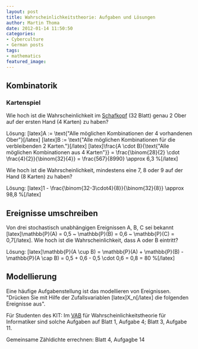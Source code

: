 ```yaml
---
layout: post
title: Wahrscheinlichkeitstheorie: Aufgaben und Lösungen
author: Martin Thoma
date: 2012-01-14 11:50:50
categories: 
- Cyberculture
- German posts
tags: 
- mathematics
featured_image: 
---
```

<h2>Kombinatorik</h2>
<h3>Kartenspiel</h3>
Wie hoch ist die Wahrscheinlichkeit im <a href="http://de.wikipedia.org/wiki/Schafkopf">Schafkopf</a> (32&nbsp;Blatt) genau 2 Ober auf der ersten Hand (4&nbsp;Karten) zu haben?

Lösung: 
[latex]A := \text{"Alle möglichen Kombinationen der 4 vorhandenen Ober"}[/latex]
[latex]B := \text{"Alle möglichen Kombinationen für die verbleibenden 2 Karten."}[/latex]
[latex]\frac{A \cdot B}{\text{"Alle möglichen Kombinationen aus 4 Karten"}} = \frac{\binom{28}{2} \cdot \frac{4}{2}}{\binom{32}{4}} = \frac{567}{8990} \approx 6,3 \%[/latex]

Wie hoch ist die Wahrscheinlichkeit, mindestens eine 7, 8 oder 9 auf der Hand (8 Karten) zu haben?

Lösung:
[latex]1 - \frac{\binom{32-3\cdot4}{8}}{\binom{32}{8}} \approx 98,8 \%[/latex]

<h2>Ereignisse umschreiben</h2>
Von drei stochastisch unabhängigen Ereignissen A, B, C sei bekannt [latex]\mathbb{P}(A) = 0,5 ~ \mathbb{P}(B) = 0,6 ~ \mathbb{P}(C) = 0,7[/latex]. Wie hoch ist die Wahrscheinlichkeit, dass A oder B eintritt?

Lösung:
[latex]\mathbb{P}(A \cup B) = \mathbb{P}(A) + \mathbb{P}(B) - \mathbb{P}(A \cap B) = 0,5 + 0,6 - 0,5 \cdot 0,6 = 0,8 = 80 \%[/latex]

<h2>Modellierung</h2>
Eine häufige Aufgabenstellung ist das modellieren von Ereignissen. "Drücken Sie mit Hilfe der Zufallsvariablen [latex]X_n[/latex] die folgenden Ereignisse aus". 

Für Studenten des KIT: Im <a href="https://studium.kit.edu/sites/vab/0x8763DF03F4275B4F908D321A58479E61/vorlesungsunterlagen_pwg/Forms/AllItems.aspx?RootFolder=%2fsites%2fvab%2f0x8763DF03F4275B4F908D321A58479E61%2fvorlesungsunterlagen_pwg%2f%C3%9Cbung%2f%C3%9Cbungsschein&FolderCTID=&View=%7b2672A6DD-CB1A-408E-888B-441716F3F757%7d">VAB</a> für Wahrscheinlichkeitstheorie für Informatiker sind solche Aufgaben auf Blatt 1, Aufgabe 4; Blatt 3, Aufgabe 11.

Gemeinsame Zähldichte errechnen: Blatt 4, Aufgagbe 14